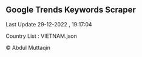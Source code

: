

## Google Trends Keywords Scraper 
 
Last Update 29-12-2022 , 19:17:04

Country List :
VIETNAM.json



© Abdul Muttaqin 
